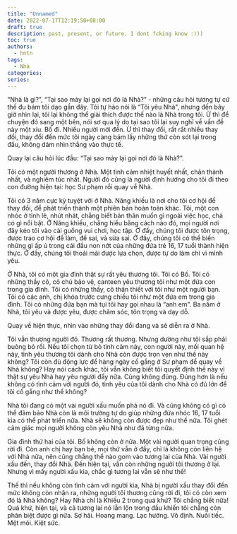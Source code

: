 ```yaml
---
title: "Unnamed"
date: 2022-07-17T12:19:50+08:00
draft: true
description: past, present, or future. I dont fcking know :)))
toc: true
authors:
  - hntn
tags:
  - Nhà
categories: 
series: 
---
```


“Nhà là gì?”, “Tại sao mày lại gọi nơi đó là Nhà?” - những câu hỏi tương tự cứ thế đu bám tôi dạo gần đây. Tôi tự hào nói là “Tôi yêu Nhà", nhưng đến bây giờ nhìn lại, tôi lại không thể giải thích được thế nào là Nhà trong tôi. Ừ thì để chuyện đó sang một bên, nói sơ qua lý do tại sao tôi lại suy nghĩ về vấn đề này một xíu. Bố đi. Nhiều người mới đến. Ừ thì thay đổi, rất rất nhiều thay đổi, thay đổi đến mức tôi ngày càng bám lấy những thứ còn sót lại trong đầu, không dám nhìn thẳng vào thực tế.

Quay lại câu hỏi lúc đầu: “Tại sao mày lại gọi nơi đó là Nhà?”. 

Tôi có một người thương ở Nhà. Một tình cảm nhiệt huyết nhất, chân thành nhất, và nghiêm túc nhất. Người đó cũng là người định hướng cho tôi đi theo con đường hiện tại: học Sư phạm rồi quay về Nhà.

Tôi có 3 năm cực kỳ tuyệt vời ở Nhà. Năng khiếu là nơi cho tôi cơ hội để thay đổi, để phát triển thành một phiên bản hoàn toàn khác. Tôi, một con nhóc ở tỉnh lẻ, nhút nhát, chẳng biết bản thân muốn gì ngoài việc học, chả có gì nổi bật. Ở Năng khiếu, chẳng hiểu bằng cách nào đó, mọi người nơi đây kéo tôi vào cái guồng vui chơi, học tập. Ở đấy, chúng tôi được tôn trọng, được trao cơ hội để làm, để sai, và sửa sai. Ở đấy, chúng tôi có thể biến những gì ấp ủ trong cái đầu non nớt của những đứa trẻ 16, 17 tuổi thành hiện thực. Ở đấy, chúng tôi thoải mái được lựa chọn, được tự do làm chỉ vì mình yêu.

Ở Nhà, tôi có một gia đình thật sự rất yêu thương tôi. Tôi có Bố. Tôi có những thầy cô, cô chú bảo vệ, canteen yêu thương tôi như một đứa con trong gia đình. Tôi có những thầy, cô thân thiết với tôi như một người bạn. Tôi có các anh, chị khóa trước cưng chiều tôi như một đứa em trong gia đình. Tôi có những đứa bạn mà tụi tôi hay gọi nhau là “anh em". Ba năm ở Nhà, tôi yêu và được yêu, được chăm sóc, tôn trọng và dạy dỗ.

Quay về hiện thực, nhìn vào những thay đổi đang và sẽ diễn ra ở Nhà.

Tôi vẫn thương người đó. Thương rất thương. Nhưng dường như tôi sắp phải buông bỏ rồi. Nếu tôi chọn từ bỏ tình cảm này, con người này, mối quan hệ này, tình yêu thương tôi dành cho Nhà còn được trọn vẹn như thế này không? Tôi còn đủ động lực để hàng ngày cố gắng ở Sư phạm để quay về Nhà không? Hay nói cách khác, tôi vẫn không biết tôi quyết định thế này vì thật sự yêu Nhà hay yêu người đấy nữa. Cũng không đúng. Đúng hơn là nếu không có tình cảm với người đó, tình yêu của tôi dành cho Nhà có đủ lớn để tôi cố gắng như thế không?

Nhà tôi đang có một vài người xấu muốn phá nó đi. Và cũng không có gì có thể đảm bảo Nhà còn là môi trường tự do giúp những đứa nhóc 16, 17 tuổi kia có thể phát triển nữa. Nhà sẽ không còn được đẹp như thế nữa. Tôi ghét cảm giác mọi người không còn yêu Nhà như đã từng nữa. 

Gia đình thứ hai của tôi. Bố không còn ở nữa. Một vài người quan trọng cũng rời đi. Còn anh chị hay bạn bè, mọi thứ vẫn ở đấy, chỉ là không còn liên hệ với Nhà nữa, nên cũng chẳng thể nào gom vào tương lai của Nhà. Vài người xấu đến, thay đổi Nhà. Đến hiện tại, vẫn còn những người tôi thương ở lại. Nhưng vì mấy người xấu kia, chắc gì tương lai vẫn sẽ như thế!

Thế thì nếu không còn tình cảm với người kia, Nhà bị người xấu thay đổi đến mức không còn nhận ra, những người tôi thương cũng rời đi, tôi có còn xem đó là Nhà không? Hay Nhà chỉ là Khiếu 2 trong quá khứ? Tôi chẳng biết nữa! Quá khứ, hiện tại, và cả tương lai nó lẫn lộn trong đầu khiến tôi chẳng còn phân biệt được gì nữa. Sợ hãi. Hoang mang. Lạc hướng. Vô định. Nuối tiếc. Mệt mỏi. Kiệt sức.

